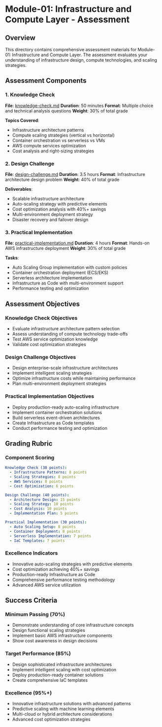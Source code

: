 # Module-01: Infrastructure and Compute Layer - Assessment

## Overview

This directory contains comprehensive assessment materials for Module-01: Infrastructure and Compute Layer. The assessment evaluates your understanding of infrastructure design, compute technologies, and scaling strategies.

## Assessment Components

### 1. Knowledge Check
**File**: [knowledge-check.md](knowledge-check.md)
**Duration**: 50 minutes
**Format**: Multiple choice and technical analysis questions
**Weight**: 30% of total grade

**Topics Covered**:
- Infrastructure architecture patterns
- Compute scaling strategies (vertical vs horizontal)
- Container orchestration vs serverless vs VMs
- AWS compute services optimization
- Cost analysis and right-sizing strategies

### 2. Design Challenge
**File**: [design-challenge.md](design-challenge.md)
**Duration**: 3.5 hours
**Format**: Infrastructure architecture design problem
**Weight**: 40% of total grade

**Deliverables**:
- Scalable infrastructure architecture
- Auto-scaling strategy with predictive elements
- Cost optimization analysis with 40%+ savings
- Multi-environment deployment strategy
- Disaster recovery and failover design

### 3. Practical Implementation
**File**: [practical-implementation.md](practical-implementation.md)
**Duration**: 4 hours
**Format**: Hands-on AWS infrastructure deployment
**Weight**: 30% of total grade

**Tasks**:
- Auto Scaling Group implementation with custom policies
- Container orchestration deployment (ECS/EKS)
- Serverless architecture implementation
- Infrastructure as Code with multi-environment support
- Performance testing and optimization

## Assessment Objectives

### Knowledge Check Objectives
- Evaluate infrastructure architecture pattern selection
- Assess understanding of compute technology trade-offs
- Test AWS service optimization knowledge
- Validate cost optimization strategies

### Design Challenge Objectives
- Design enterprise-scale infrastructure architectures
- Implement intelligent scaling strategies
- Optimize infrastructure costs while maintaining performance
- Plan multi-environment deployment strategies

### Practical Implementation Objectives
- Deploy production-ready auto-scaling infrastructure
- Implement container orchestration solutions
- Build serverless event-driven architectures
- Create Infrastructure as Code templates
- Conduct performance testing and optimization

## Grading Rubric

### Component Scoring
```yaml
Knowledge Check (30 points):
  - Infrastructure Patterns: 8 points
  - Scaling Strategies: 8 points
  - AWS Services: 8 points
  - Cost Optimization: 6 points

Design Challenge (40 points):
  - Architecture Design: 15 points
  - Scaling Strategy: 10 points
  - Cost Analysis: 10 points
  - Implementation Plan: 5 points

Practical Implementation (30 points):
  - Auto Scaling Setup: 8 points
  - Container Deployment: 8 points
  - Serverless Implementation: 7 points
  - IaC Templates: 7 points
```

### Excellence Indicators
- Innovative auto-scaling strategies with predictive elements
- Cost optimization achieving 40%+ savings
- Production-ready Infrastructure as Code
- Comprehensive performance testing methodology
- Advanced AWS service utilization

## Success Criteria

### Minimum Passing (70%)
- Demonstrate understanding of core infrastructure concepts
- Design functional scaling strategies
- Implement basic AWS infrastructure components
- Show cost awareness in design decisions

### Target Performance (85%)
- Design sophisticated infrastructure architectures
- Implement intelligent scaling with cost optimization
- Deploy production-ready container solutions
- Create comprehensive IaC templates

### Excellence (95%+)
- Innovative infrastructure solutions with advanced patterns
- Predictive scaling with machine learning elements
- Multi-cloud or hybrid architecture considerations
- Advanced cost optimization strategies
